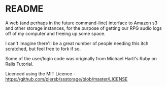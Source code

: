 # README

A web (and perhaps in the future command-line) interface to Amazon s3 and other storage instances, for the purpose of getting our RPG audio logs off of my computer and freeing up some space.

I can't imagine there'll be a great number of people needing this itch scratched, but feel free to fork if so.

Some of the user/login code was originally from Michael Hartl's Ruby on Rails Tutorial.

Licenced using the MIT Licence - https://github.com/piersb/ssstorage/blob/master/LICENSE
